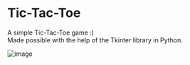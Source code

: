 # Tic-Tac-Toe

A simple Tic-Tac-Toe game :)\
Made possible with the help of the Tkinter library in Python.

![image](https://user-images.githubusercontent.com/122785879/216044725-f9939774-2358-42dc-af2b-83ba8de076e2.png)
